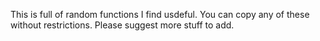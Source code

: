 This is full of random functions I find usdeful.
You can copy any of these without restrictions. 
Please suggest more stuff to add.
